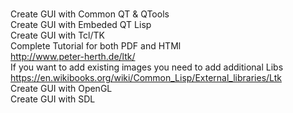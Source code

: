 <br>Create GUI with Common QT & QTools
<br>Create GUI with Embeded QT Lisp
<br>Create GUI with Tcl/TK
<br>  Complete Tutorial for both PDF and HTMl
<br>     http://www.peter-herth.de/ltk/
 <br> If you want to add existing images you need to add additional Libs
 <br>     https://en.wikibooks.org/wiki/Common_Lisp/External_libraries/Ltk
<br>Create GUI with OpenGL
<br>Create GUI with SDL
